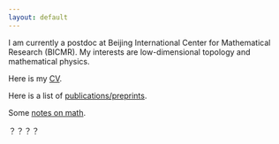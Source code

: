 ```yaml
---
layout: default
---
```



I am currently a postdoc at Beijing International Center for Mathematical Research (BICMR). My interests are low-dimensional topology and mathematical physics.

Here is my [CV](./cv.html).

Here is a list of [publications/preprints](./publication.html).

Some [notes on math](./notes.html).

？？？？
